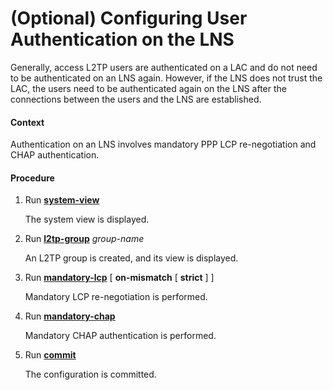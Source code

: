 (Optional) Configuring User Authentication on the LNS
=====================================================

Generally, access L2TP users are authenticated on a LAC and do not need to be authenticated on an LNS again. However, if the LNS does not trust the LAC, the users need to be authenticated again on the LNS after the connections between the users and the LNS are established.

#### Context

Authentication on an LNS involves mandatory PPP LCP re-negotiation and CHAP authentication.


#### Procedure

1. Run [**system-view**](cmdqueryname=system-view)
   
   
   
   The system view is displayed.
2. Run [**l2tp-group**](cmdqueryname=l2tp-group) *group-name*
   
   
   
   An L2TP group is created, and its view is displayed.
3. Run [**mandatory-lcp**](cmdqueryname=mandatory-lcp) [ **on-mismatch** [ **strict** ] ]
   
   
   
   Mandatory LCP re-negotiation is performed.
4. Run [**mandatory-chap**](cmdqueryname=mandatory-chap)
   
   
   
   Mandatory CHAP authentication is performed.
5. Run [**commit**](cmdqueryname=commit)
   
   
   
   The configuration is committed.